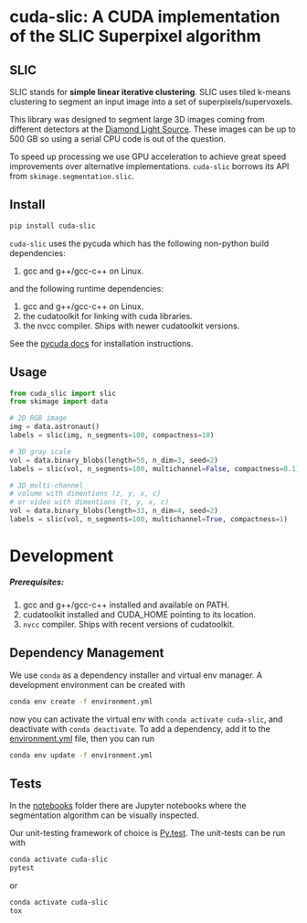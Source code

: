 # cuda-slic: A CUDA implementation of the SLIC Superpixel algorithm

## SLIC
SLIC stands for __simple linear iterative clustering__. SLIC uses
tiled k-means clustering to segment an input image into a set
of superpixels/supervoxels.

This library was designed to segment large 3D images coming from different
detectors at the [Diamond Light Source](https://diamond.ac.uk). These images
can be up to 500 GB so using a serial CPU code is out of the question.

To speed up processing we use GPU acceleration to achieve great speed
improvements over alternative implementations. `cuda-slic` borrows its API
from `skimage.segmentation.slic`.

## Install
```bash
pip install cuda-slic
```
`cuda-slic` uses the pycuda which has the following non-python
build dependencies:
1. gcc and g++/gcc-c++ on Linux.

and the following runtime dependencies:
1. gcc and g++/gcc-c++ on Linux.
2. the cudatoolkit for linking with cuda libraries.
3. the nvcc compiler. Ships with newer cudatoolkit versions.

See the [pycuda docs](https://wiki.tiker.net/PyCuda/Installation/) for 
installation instructions.

## Usage
```python
from cuda_slic import slic
from skimage import data

# 2D RGB image
img = data.astronaut() 
labels = slic(img, n_segments=100, compactness=10)

# 3D gray scale
vol = data.binary_blobs(length=50, n_dim=3, seed=2)
labels = slic(vol, n_segments=100, multichannel=False, compactness=0.1)

# 3D multi-channel
# volume with dimentions (z, y, x, c)
# or video with dimentions (t, y, x, c)
vol = data.binary_blobs(length=33, n_dim=4, seed=2)
labels = slic(vol, n_segments=100, multichannel=True, compactness=1)
```

# Development
##### Prerequisites:
1. gcc and g++/gcc-c++ installed and available on PATH.
2. cudatoolkit installed and CUDA_HOME pointing to its location.
3. `nvcc` compiler. Ships with recent versions of cudatoolkit.

## Dependency Management

We use `conda` as a dependency installer and virtual env manager.
A development environment can be created with
```bash
conda env create -f environment.yml
```
now you can activate the virtual env with `conda activate cuda-slic`,
and deactivate with `conda deactivate`.
To add a dependency, add it to the [environment.yml](environment.yml) file, then you can run
```bash
conda env update -f environment.yml
```

## Tests
In the [notebooks](notebooks) folder there are Jupyter notebooks
where the segmentation algorithm can be visually inspected.

Our unit-testing framework of choice is [Py.test](https://docs.pytest.org/en/latest/).
The unit-tests can be run with
```bash
conda activate cuda-slic
pytest
```
or
```bash
conda activate cuda-slic
tox
```